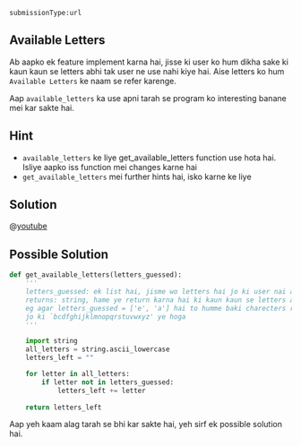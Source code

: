 ```ngMeta
submissionType:url
```


## Available Letters
Ab aapko ek feature implement karna hai, jisse ki user ko hum dikha sake ki kaun kaun se letters abhi tak user ne use nahi kiye hai. Aise letters ko hum `Available Letters` ke naam se refer karenge.

Aap `available_letters` ka use apni tarah se program ko interesting banane mei kar sakte hai.

## Hint
- `available_letters` ke liye get_available_letters function use hota hai. Isliye aapko iss function mei changes karne hai
- `get_available_letters` mei further hints hai, isko karne ke liye

## Solution

@[youtube](https://www.youtube.com/watch?v=qks4QueruIM)

## Possible Solution
```python
def get_available_letters(letters_guessed):
    '''
    letters_guessed: ek list hai, jisme wo letters hai jo ki user nai abhi tak guess kare hai
    returns: string, hame ye return karna hai ki kaun kaun se letters aapne nahi guess kare abhi tak
    eg agar letters_guessed = ['e', 'a'] hai to humme baki charecters return karne hai
    jo ki `bcdfghijklmnopqrstuvwxyz' ye hoga
    '''

    import string
    all_letters = string.ascii_lowercase
    letters_left = ""

    for letter in all_letters:
        if letter not in letters_guessed:
            letters_left += letter
    
    return letters_left
```

Aap yeh kaam alag tarah se bhi kar sakte hai, yeh sirf ek possible solution hai.
